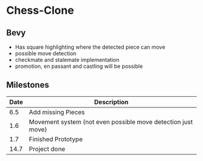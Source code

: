 # Chess-Clone
## Bevy
- Has square highlighting where the detected piece can move
- possible move detection
- checkmate and stalemate implementation
- promotion, en passant and castling will be possible

## Milestones

| Date | Description |
| --| -----| 
| 6.5 | Add missing Pieces |
| 1.6 | Movement system (not even possible move detection just move) |
| 1.7 | Finished Prototype |
| 14.7 | Project done |
